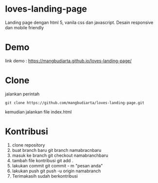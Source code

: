 # loves-landing-page
Landing page dengan html 5, vanila css dan javascript. Desain responsive dan mobile friendly

# Demo
link demo : https://mangbudiarta.github.io/loves-landing-page/

# Clone
jalankan perintah

    git clone https://github.com/mangbudiarta/loves-landing-page.git

kemudian jalankan file index.html

# Kontribusi
1. clone repository
2. buat branch baru
       git branch namabracnbaru
3. masuk ke branch
       git checkout namabranchbaru
4. tambah file kontribusi
       git add .
5. lakukan commit
       git commit - m "pesan anda"
7. lakukan push
       git push -u origin namabranch
8. Terimakasih sudah berkontribusi
